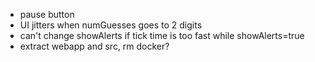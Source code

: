 - pause button
- UI jitters when numGuesses goes to 2 digits
- can't change showAlerts if tick time is too fast while showAlerts=true
- extract webapp and src, rm docker?
